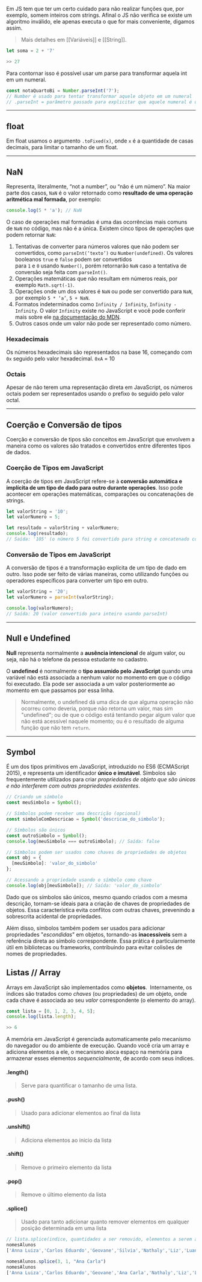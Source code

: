 Em JS tem que ter um certo cuidado para não realizar funções que, por exemplo, somem inteiros com strings. Afinal o JS não verifica se existe um algoritmo inválido, ele apenas executa o que for mais conveniente, digamos assim. 

>Mais detalhes em [[Variáveis]] e [[String]].

```js
let soma = 2 + '7'

>> 27
```

Para contornar isso é possível usar um parse para transformar aquela int em um numeral.

```js
const notaQuartoBi = Number.parseInt('7');
// Number é usado para tentar transformar aquele objeto em um numeral
// .parseInt = parâmetro passado para explicitar que aquele numeral é um inteiro
```

---
## float

Em float usamos o argumento `.toFixed(x)`, onde `x` é a quantidade de casas decimais, para limitar o tamanho de um float.

---
## NaN

Representa, literalmente, “not a number”, ou “não é um número”. Na maior parte dos casos, `NaN` é o valor retornado como **resultado de uma operação aritmética mal formada**, por exemplo:

```js
console.log(5 * 'a'); // NaN
```

O caso de operações mal formadas é uma das ocorrências mais comuns de `NaN` no código, mas não é a única. Existem cinco tipos de operações que podem retornar `NaN`:

1. Tentativas de converter para números valores que não podem ser convertidos, como `parseInt(‘texto’)` ou `Number(undefined)`. Os valores booleanos `true` e `false` podem ser convertidos para `1` e `0` usando `Number()`, porém retornarão `NaN` caso a tentativa de conversão seja feita com `parseInt()`.
2. Operações matemáticas que não resultam em números reais, por exemplo `Math.sqrt(-1)`.
3. Operações onde um dos valores é `NaN` ou pode ser convertido para `NaN`, por exemplo `5 * ‘a’`, `5 + NaN`.
4. Formatos indeterminados como `Infinity / Infinity`, `Infinity - Infinity`. O valor `Infinity` existe no JavaScript e você pode conferir mais sobre ele [na documentação do MDN](https://developer.mozilla.org/en-US/docs/Web/JavaScript/Reference/Global_Objects/Infinity).
5. Outros casos onde um valor não pode ser representado como número.

### Hexadecimais

Os números hexadecimais são representados na base 16, começando com `0x` seguido pelo valor hexadecimal.
	`0xA` = 10

### Octais

Apesar de não terem uma representação direta em JavaScript, os números octais podem ser representados usando o prefixo `0o` seguido pelo valor octal.

---
## Coerção e Conversão de tipos

Coerção e conversão de tipos são conceitos em JavaScript que envolvem a maneira como os valores são tratados e convertidos entre diferentes tipos de dados.

### Coerção de Tipos em JavaScript

A coerção de tipos em JavaScript refere-se à **conversão automática e implícita de um tipo de dado para outro durante operações**. Isso pode acontecer em operações matemáticas, comparações ou concatenações de strings.

```js
let valorString = '10';
let valorNumero = 5;

let resultado = valorString + valorNumero;
console.log(resultado); 
// Saída: '105' (o número 5 foi convertido para string e concatenado com a string ‘10’)
```

### Conversão de Tipos em JavaScript

A conversão de tipos é a transformação explícita de um tipo de dado em outro. Isso pode ser feito de várias maneiras, como utilizando funções ou operadores específicos para converter um tipo em outro.

```js
let valorString = '20';
let valorNumero = parseInt(valorString);

console.log(valorNumero); 
// Saída: 20 (valor convertido para inteiro usando parseInt)
```

---
## Null e Undefined

**Null** representa normalmente a **ausência intencional** de algum valor, ou seja, não há o telefone da pessoa estudante no cadastro.

O **undefined** é normalmente o **tipo assumido pelo JavaScript** quando uma variável não está associada a nenhum valor no momento em que o código foi executado. Ela pode ser associada a um valor posteriormente ao momento em que passamos por essa linha.

>Normalmente, o undefined dá uma dica de que alguma operação não ocorreu como deveria, porque não retorna um valor, mas sim "undefined"; ou de que o código está tentando pegar algum valor que não está acessível naquele momento; ou é o resultado de alguma função que não tem `return`.

---
## Symbol

É um dos tipos primitivos em JavaScript, introduzido no ES6 (ECMAScript 2015), e representa um identificador **único e imutável**. Símbolos são frequentemente utilizados para criar *propriedades de objeto que são únicas e não interferem com outras propriedades existentes*.

```js
// Criando um símbolo
const meuSimbolo = Symbol();

// Símbolos podem receber uma descrição (opcional)
const simboloComDescricao = Symbol('descricao_do_simbolo');

// Símbolos são únicos
const outroSimbolo = Symbol();
console.log(meuSimbolo === outroSimbolo); // Saída: false

// Símbolos podem ser usados como chaves de propriedades de objetos
const obj = {
  [meuSimbolo]: 'valor_do_simbolo'
};

// Acessando a propriedade usando o símbolo como chave
console.log(obj[meuSimbolo]); // Saída: 'valor_do_simbolo'
```

Dado que os símbolos são únicos, mesmo quando criados com a mesma descrição, tornam-se ideais para a criação de chaves de propriedades de objetos. Essa característica evita conflitos com outras chaves, prevenindo a sobrescrita acidental de propriedades.

Além disso, símbolos também podem ser usados para adicionar propriedades "*escondidas*" em objetos, tornando-as **inacessíveis** sem a referência direta ao símbolo correspondente. Essa prática é particularmente útil em bibliotecas ou frameworks, contribuindo para evitar colisões de nomes de propriedades.

## Listas // Array

Arrays em JavaScript são implementados como **objetos**.  Internamente, os índices são tratados como *chaves* (ou propriedades) de um objeto, onde cada chave é associada ao seu *valor* correspondente (o elemento do array).

```js
const lista = [0, 1, 2, 3, 4, 5];
console.log(lista.length);

>> 6
```

A memória em JavaScript é gerenciada automaticamente pelo mecanismo do navegador ou do ambiente de execução. Quando você cria um array e adiciona elementos a ele, o mecanismo aloca espaço na memória para armazenar esses elementos *sequencialmente*, de acordo com seus índices.

#### .length()
>Serve para quantificar o tamanho de uma lista.

#### .push()
>Usado para adicionar elementos ao final da lista

#### .unshift()
>Adiciona elementos ao inicio da lista

#### .shift()
>Remove o primeiro elemento da lista

#### .pop()
>Remove o último elemento da lista

#### .splice()
>Usado para tanto adicionar quanto remover elementos em qualquer posição determinada em uma lista

```js
// lista.splice(indice, quantidades a ser removido, elementos a serem adicionados)
nomesAlunos 
['Anna Luiza','Carlos Eduardo','Geovane','Silvia','Nathaly','Liz','Luanda']

nomesAlunos.splice(3, 1, "Ana Carla")
nomesAlunos
['Anna Luiza','Carlos Eduardo','Geovane','Ana Carla','Nathaly','Liz','Luanda']
```

